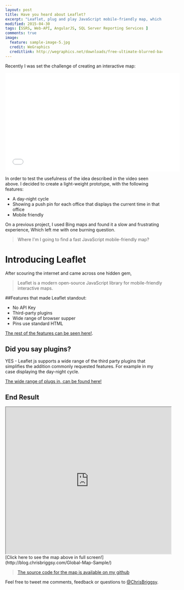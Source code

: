 ```yaml
---
layout: post
title: Have you heard about Leaflet?
excerpt: "Leaflet, plug and play JavaScript mobile-friendly map, which just works out of the box."
modified: 2015-04-30
tags: [SSRS, Web-API, AngularJS, SQL Server Reporting Services ]
comments: true
image:
  feature: sample-image-5.jpg
  credit: WeGraphics
  creditlink: http://wegraphics.net/downloads/free-ultimate-blurred-background-pack/
---
```


Recently I was set the challenge of creating an interactive map:  

<iframe width="560" height="315" src="//www.youtube.com/embed/UUr7pc2pVuM" frameborder="0" allowfullscreen="allowfullscreen">&nbsp;</iframe>

In order to test the usefulness of the idea described in the video seen above. I decided to create a light-weight prototype, with the following features:

*  A day-night cycle
*  Showing a push pin for each office that displays the current time in that office
*  Mobile friendly 

On a previous project, I used Bing maps and found it a slow and frustrating experience, Which left me with one burning question.

>Where I'm I going to find a fast JavaScript mobile-friendly map?

# Introducing Leaflet

After scouring the internet and came across one hidden gem,

>Leaflet is a modern open-source JavaScript library for mobile-friendly interactive maps. 

##Features that made Leaflet standout: 

*  No API Key
*  Third-party plugins
*  Wide range of browser supper
*  Pins use standard HTML 

 [The rest of the features can be seen here!](http://leafletjs.com/features.html).

## Did you say plugins?

YES - Leaflet js supports a wide range of the third party plugins that simplifies the addition commonly requested features. For example in my case displaying the day-night cycle.

[The wide range of plugs in, can be found here!](http://leafletjs.com/plugins.html)

## End Result

<iframe src="http://blog.chrisbriggsy.com/Global-Map-Sample/" width="530" height="470">&amp;amp;amp;nbsp;</iframe>
[Click here to see the map above in full screen!](http://blog.chrisbriggsy.com/Global-Map-Sample/)

>[The source code for the map is available on my github](http://blog.chrisbriggsy.com/Global-Map-Sample/)

Feel free to tweet me comments, feedback or questions to [@ChrisBriggsy](https://twitter.com/ChrisBriggsy).